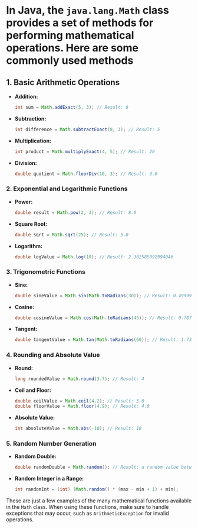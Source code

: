 # In Java, the `java.lang.Math` class provides a set of methods for performing mathematical operations. Here are some commonly used methods

## 1. Basic Arithmetic Operations

- **Addition:**

  ```java
  int sum = Math.addExact(5, 3); // Result: 8
  ```

- **Subtraction:**

  ```java
  int difference = Math.subtractExact(8, 3); // Result: 5
  ```

- **Multiplication:**

  ```java
  int product = Math.multiplyExact(4, 5); // Result: 20
  ```

- **Division:**

  ```java
  double quotient = Math.floorDiv(10, 3); // Result: 3.0
  ```

### 2. Exponential and Logarithmic Functions

- **Power:**

  ```java
  double result = Math.pow(2, 3); // Result: 8.0
  ```

- **Square Root:**

  ```java
  double sqrt = Math.sqrt(25); // Result: 5.0
  ```

- **Logarithm:**

  ```java
  double logValue = Math.log(10); // Result: 2.302585092994046
  ```

### 3. Trigonometric Functions

- **Sine:**

  ```java
  double sineValue = Math.sin(Math.toRadians(30)); // Result: 0.49999999999999994
  ```

- **Cosine:**

  ```java
  double cosineValue = Math.cos(Math.toRadians(45)); // Result: 0.7071067811865475
  ```

- **Tangent:**

  ```java
  double tangentValue = Math.tan(Math.toRadians(60)); // Result: 1.7320508075688772
  ```

### 4. Rounding and Absolute Value

- **Round:**

  ```java
  long roundedValue = Math.round(3.7); // Result: 4
  ```

- **Ceil and Floor:**

  ```java
  double ceilValue = Math.ceil(4.2); // Result: 5.0
  double floorValue = Math.floor(4.9); // Result: 4.0
  ```

- **Absolute Value:**

  ```java
  int absoluteValue = Math.abs(-10); // Result: 10
  ```

### 5. Random Number Generation

- **Random Double:**

  ```java
  double randomDouble = Math.random(); // Result: a random value between 0.0 (inclusive) and 1.0 (exclusive)
  ```

- **Random Integer in a Range:**

  ```java
  int randomInt = (int) (Math.random() * (max - min + 1) + min);
  ```

These are just a few examples of the many mathematical functions available in the `Math` class. When using these functions, make sure to handle exceptions that may occur, such as `ArithmeticException` for invalid operations.
